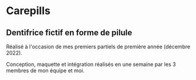 # Carepills
## Dentifrice fictif en forme de pilule


Réalisé à l'occasion de mes premiers partiels de première année (décembre 2022).

Conception, maquette et intégration réalisés en une semaine par les 3 membres de mon équipe et moi.
